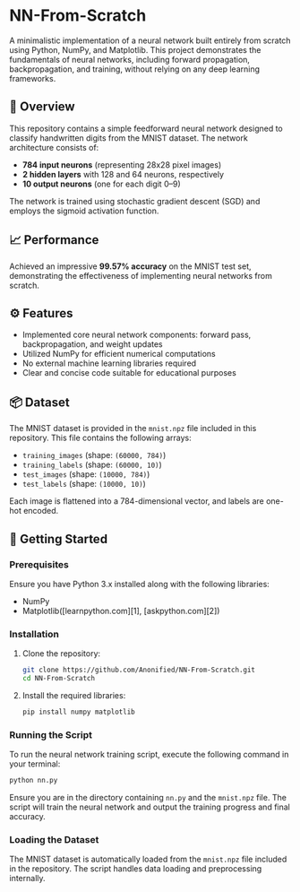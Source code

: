 
# NN-From-Scratch

A minimalistic implementation of a neural network built entirely from scratch using Python, NumPy, and Matplotlib. This project demonstrates the fundamentals of neural networks, including forward propagation, backpropagation, and training, without relying on any deep learning frameworks.

## 🧠 Overview

This repository contains a simple feedforward neural network designed to classify handwritten digits from the MNIST dataset. The network architecture consists of:

* **784 input neurons** (representing 28x28 pixel images)
* **2 hidden layers** with 128 and 64 neurons, respectively
* **10 output neurons** (one for each digit 0–9)

The network is trained using stochastic gradient descent (SGD) and employs the sigmoid activation function.

## 📈 Performance

Achieved an impressive **99.57% accuracy** on the MNIST test set, demonstrating the effectiveness of implementing neural networks from scratch.

## ⚙️ Features

* Implemented core neural network components: forward pass, backpropagation, and weight updates
* Utilized NumPy for efficient numerical computations
* No external machine learning libraries required
* Clear and concise code suitable for educational purposes

## 📦 Dataset

The MNIST dataset is provided in the `mnist.npz` file included in this repository. This file contains the following arrays:

* `training_images` (shape: `(60000, 784)`)
* `training_labels` (shape: `(60000, 10)`)
* `test_images` (shape: `(10000, 784)`)
* `test_labels` (shape: `(10000, 10)`)

Each image is flattened into a 784-dimensional vector, and labels are one-hot encoded.

## 🚀 Getting Started

### Prerequisites

Ensure you have Python 3.x installed along with the following libraries:

* NumPy
* Matplotlib([learnpython.com][1], [askpython.com][2])

### Installation

1. Clone the repository:

   ```bash
   git clone https://github.com/Anonified/NN-From-Scratch.git
   cd NN-From-Scratch
   ```



2. Install the required libraries:

   ```bash
   pip install numpy matplotlib
   ```



### Running the Script

To run the neural network training script, execute the following command in your terminal:

```bash
python nn.py
```



Ensure you are in the directory containing `nn.py` and the `mnist.npz` file. The script will train the neural network and output the training progress and final accuracy.

### Loading the Dataset

The MNIST dataset is automatically loaded from the `mnist.npz` file included in the repository. The script handles data loading and preprocessing internally.

